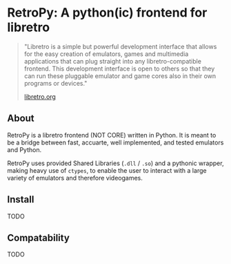 # RetroPy: A python(ic) frontend for libretro

> "Libretro is a simple but powerful development interface that allows for the easy creation of emulators, games and multimedia applications that can plug straight into any libretro-compatible frontend. This development interface is open to others so that they can run these pluggable emulator and game cores also in their own programs or devices."
> 
> [libretro.org](https://www.libretro.com/)

## About

RetroPy is a libretro frontend (NOT CORE) written in Python. It is meant to be a bridge between fast, accuarte, well implemented, and tested emulators and Python.

RetroPy uses provided Shared Libraries (`.dll` / `.so`) and a pythonic wrapper, making heavy use of `ctypes`, to enable the user to interact with a large variety of emulators and therefore videogames.

## Install

TODO

## Compatability

TODO
